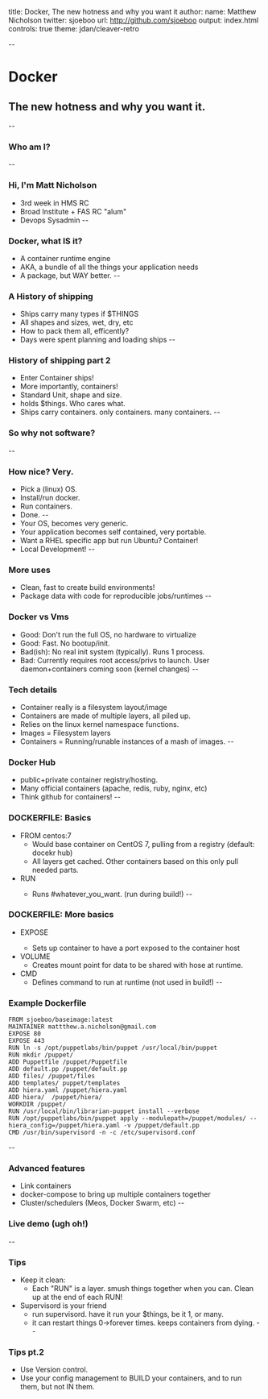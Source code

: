 title: Docker, The new hotness and why you want it
author:
  name: Matthew Nicholson
  twitter: sjoeboo
  url: http://github.com/sjoeboo
output: index.html
controls: true
theme: jdan/cleaver-retro

--
# Docker
## The new hotness and why you want it.
--
### Who am I?
--
### Hi, I'm Matt Nicholson
* 3rd week in HMS RC
* Broad Institute + FAS RC "alum"
* Devops Sysadmin
--
### Docker, what IS it?
* A container runtime engine
* AKA, a bundle of all the things your application needs
* A package, but WAY better.
--
### A History of shipping
* Ships carry many types if $THINGS
* All shapes and sizes, wet, dry, etc
* How to pack them all, efficently?
* Days were spent planning and loading ships
--
### History of shipping part 2
* Enter Container ships!
* More importantly, containers!
* Standard Unit, shape and size.
* holds $things. Who cares what.
* Ships carry containers. only containers. many containers.
--
### So why not software?
--
### How nice? Very.
* Pick a (linux) OS.
* Install/run docker.
* Run containers.
* Done.
--
* Your OS, becomes very generic.
* Your application becomes self contained, very portable.
* Want a RHEL specific app but run Ubuntu? Container!
* Local Development!
--
### More uses
* Clean, fast to create build environments!
* Package data with code for reproducible jobs/runtimes
--
### Docker vs Vms
* Good: Don't run the full OS, no hardware to virtualize
* Good: Fast. No bootup/init.
* Bad(ish): No real init system (typically). Runs 1 process.
* Bad: Currently requires root access/privs to launch. User daemon+containers coming soon (kernel changes)
--
### Tech details
* Container really is a filesystem layout/image
* Containers are made of multiple layers, all piled up.
* Relies on the linux kernel namespace functions.
* Images = Filesystem layers
* Containers = Running/runable instances of a mash of images.
--
### Docker Hub
* public+private container registry/hosting.
* Many official containers (apache, redis, ruby, nginx, etc)
* Think github for containers!
--
### DOCKERFILE: Basics
* FROM centos:7
  * Would base container on CentOS 7, pulling from a registry (default: docekr hub)
  * All layers get cached. Other containers based on this only pull needed parts.
* RUN <some command>
  * Runs #whatever_you_want. (run during build!)
--
### DOCKERFILE: More basics
  * EXPOSE <port>
    * Sets up container to have a port exposed to the container host
  * VOLUME </path>
    * Creates mount point for data to be shared with hose at runtime.
  * CMD <command>
    * Defines command to run at runtime (not used in build!)
--
### Example Dockerfile
```
FROM sjoeboo/baseimage:latest
MAINTAINER mattthew.a.nicholson@gmail.com
EXPOSE 80
EXPOSE 443
RUN ln -s /opt/puppetlabs/bin/puppet /usr/local/bin/puppet
RUN mkdir /puppet/
ADD Puppetfile /puppet/Puppetfile
ADD default.pp /puppet/default.pp
ADD files/ /puppet/files
ADD templates/ puppet/templates
ADD hiera.yaml /puppet/hiera.yaml
ADD hiera/  /puppet/hiera/
WORKDIR /puppet/
RUN /usr/local/bin/librarian-puppet install --verbose
RUN /opt/puppetlabs/bin/puppet apply --modulepath=/puppet/modules/ --hiera_config=/puppet/hiera.yaml -v /puppet/default.pp
CMD /usr/bin/supervisord -n -c /etc/supervisord.conf
```
--
### Advanced features
* Link containers
* docker-compose to bring up multiple containers together
* Cluster/schedulers (Meos, Docker Swarm, etc)
--
### Live demo (ugh oh!)
--
### Tips
* Keep it clean:
  * Each "RUN" is a layer. smush things together when you can. Clean up at the end of each RUN!
* Supervisord is your friend
  * run supervisord. have it run your $things, be it 1, or many.
  * it can restart things 0->forever times. keeps containers from dying.
--
### Tips pt.2
  * Use Version control.
  * Use your config management to BUILD your containers, and to run them, but not IN them.
